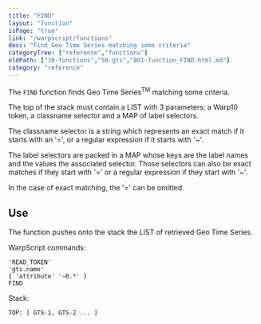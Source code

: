 ```yaml
---
title: "FIND"
layout: "function"
isPage: "true"
link: "/warpscript/functions"
desc: "Find Geo Time Series matching some criteria"
categoryTree: ["reference","functions"]
oldPath: ["30-functions","50-gts","801-function_FIND.html.md"]
category: "reference"
---
```

 

The `FIND` function finds Geo Time Series<sup>TM</sup> matching some criteria.

The top of the stack must contain a LIST with 3 parameters:  a Warp10 token, a classname selector and a MAP of label selectors.

The classname selector is a string which represents an exact match if it starts with an '=', or a regular expression if it starts with '~'.

The label selectors are packed in a MAP whose keys are the label names and the values the associated selector. Those selectors can also be exact matches if they start with '=' or a regular expression if they start with '~'.

In the case of exact matching, the '=' can be omitted.

## Use ##

The function pushes onto the stack the LIST of retrieved Geo Time Series.

WarpScript commands:

    'READ_TOKEN'
    'gts.name'
    { 'attribute' '~0.*' }
    FIND

Stack:    
    
    TOP: [ GTS-1, GTS-2 ... ]
     

